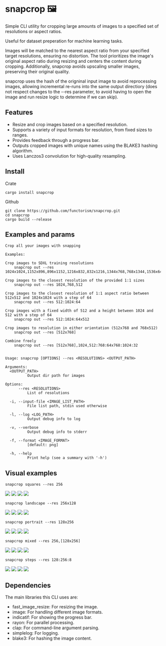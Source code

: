 # snapcrop 🖼

Simple CLI utility for cropping large amounts of images to a specified set of resolutions or aspect ratios.

Useful for dataset preperation for machine learning tasks.

Images will be matched to the nearest aspect ratio from your specified target resolutions, ensuring no distortion. The tool prioritizes the image's original aspect ratio during resizing and centers the content during cropping. Additionally, snapcrop avoids upscaling smaller images, preserving their original quality.

snapcrop uses the hash of the origninal input image to avoid reprocessing images, allowing incremental re-runs into the same output directiory (does not respect changes to the --res parameter, to avoid having to open the image and run resize logic to determine if we can skip).

## Features
- Resize and crop images based on a specified resolution.
- Supports a variety of input formats for resolution, from fixed sizes to ranges.
- Provides feedback through a progress bar.
- Outputs cropped images with unique names using the BLAKE3 hashing algorithm.
- Uses Lanczos3 convolution for high-quality resampling.

## Install

Crate
```
cargo install snapcrop
```

Github
```
git clone https://github.com/functorism/snapcrop.git
cd snapcrop
cargo build --release
```

## Examples and params

```
Crop all your images with snapping

Examples:

Crop images to SDXL training resolutions
    snapcrop out --res 1024x1024,1152x896,896x1152,1216x832,832x1216,1344x768,768x1344,1536x640,640x1536

Crop images to the closest resolution of the provided 1:1 sizes
    snapcrop out --res 1024,768,512

Crop images to the closest resolution of 1:1 aspect ratio between 512x512 and 1024x1024 with a step of 64
    snapcrop out --res 512:1024:64

Crop images with a fixed width of 512 and a height between 1024 and 512 with a step of 64
    snapcrop out --res 512:1024:64x512

Crop images to resolution in either orientation (512x768 and 768x512)
    snapcrop out --res [512x768]

Combine freely
    snapcrop out --res [512x768],1024,512:768:64x768:1024:32


Usage: snapcrop [OPTIONS] --res <RESOLUTIONS> <OUTPUT_PATH>

Arguments:
  <OUTPUT_PATH>
          Output dir path for images

Options:
      --res <RESOLUTIONS>
          List of resolutions

  -i, --input-file <IMAGE_LIST_PATH>
          File list path, stdin used otherwise

  -l, --log <LOG_PATH>
          Output debug info to log

  -v, --verbose
          Output debug info to stderr

  -f, --format <IMAGE_FORMAT>
          [default: png]

  -h, --help
          Print help (see a summary with '-h')
```

## Visual examples

```
snapcrop squares --res 256
```
![](./examples/squares/1696724679130037776785781afeef06708c24d4ad2947ad28a6934978bc90ed.png)
![](./examples/squares/1845e03138df5b57315ed8f3240fd58582d9ee7acf7376c77825b5b45da6aacc.png)
![](./examples/squares/6675a04b095fd6e1bccc8955d9bac21310b5d56feb7ec0f6b842db032366eae3.png)
![](./examples/squares/817c3a60efb2df3fa09438b804415e59d13c6cbb6dbcd16b3297cea85d6332d8.png)

```
snapcrop landscape --res 256x128
```
![](./examples/landscape/1696724679130037776785781afeef06708c24d4ad2947ad28a6934978bc90ed.png)
![](./examples/landscape/1845e03138df5b57315ed8f3240fd58582d9ee7acf7376c77825b5b45da6aacc.png)
![](./examples/landscape/6675a04b095fd6e1bccc8955d9bac21310b5d56feb7ec0f6b842db032366eae3.png)
![](./examples/landscape/817c3a60efb2df3fa09438b804415e59d13c6cbb6dbcd16b3297cea85d6332d8.png)


```
snapcrop portrait --res 128x256
```
![](./examples/portrait/1696724679130037776785781afeef06708c24d4ad2947ad28a6934978bc90ed.png)
![](./examples/portrait/1845e03138df5b57315ed8f3240fd58582d9ee7acf7376c77825b5b45da6aacc.png)
![](./examples/portrait/6675a04b095fd6e1bccc8955d9bac21310b5d56feb7ec0f6b842db032366eae3.png)
![](./examples/portrait/817c3a60efb2df3fa09438b804415e59d13c6cbb6dbcd16b3297cea85d6332d8.png)


```
snapcrop mixed --res 256,[128x256]
```
![](./examples/mixed/1696724679130037776785781afeef06708c24d4ad2947ad28a6934978bc90ed.png)
![](./examples/mixed/1845e03138df5b57315ed8f3240fd58582d9ee7acf7376c77825b5b45da6aacc.png)
![](./examples/mixed/6675a04b095fd6e1bccc8955d9bac21310b5d56feb7ec0f6b842db032366eae3.png)
![](./examples/mixed/817c3a60efb2df3fa09438b804415e59d13c6cbb6dbcd16b3297cea85d6332d8.png)

```
snapcrop steps --res 128:256:8
```
![](./examples/steps/1696724679130037776785781afeef06708c24d4ad2947ad28a6934978bc90ed.png)
![](./examples/steps/1845e03138df5b57315ed8f3240fd58582d9ee7acf7376c77825b5b45da6aacc.png)
![](./examples/steps/6675a04b095fd6e1bccc8955d9bac21310b5d56feb7ec0f6b842db032366eae3.png)
![](./examples/steps/817c3a60efb2df3fa09438b804415e59d13c6cbb6dbcd16b3297cea85d6332d8.png)

## Dependencies
The main libraries this CLI uses are:

- fast_image_resize: For resizing the image.
- image: For handling different image formats.
- indicatif: For showing the progress bar.
- rayon: For parallel processing.
- clap: For command-line argument parsing.
- simplelog: For logging.
- blake3: For hashing the image content.